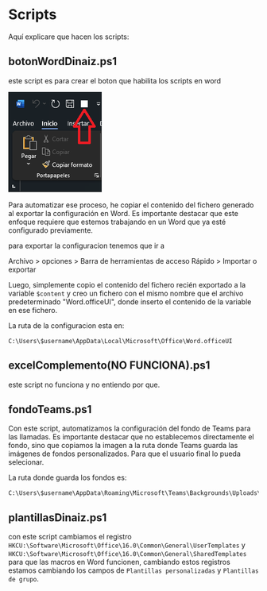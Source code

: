 **Scripts**
===
Aquí explicare que hacen los scripts:

## botonWordDinaiz.ps1

este script es para crear el boton que habilita los scripts en word

![botonWord](../img/word/botonWord.png)

Para automatizar ese proceso, he copiar el contenido del fichero generado al exportar la configuración en Word. Es importante destacar que este enfoque requiere que estemos trabajando en un Word que ya esté configurado previamente.

para exportar la configuracion tenemos que ir a 

Archivo > opciones > Barra de herramientas de acceso Rápido > Importar o exportar

Luego, simplemente copio el contenido del fichero recién exportado a la variable `$content` y creo un fichero con el mismo nombre que el archivo predeterminado "Word.officeUI", donde inserto el contenido de la variable en ese fichero.

La ruta de la configuracion esta en:
```
C:\Users\$username\AppData\Local\Microsoft\Office\Word.officeUI
```
 ## excelComplemento(NO FUNCIONA).ps1
 este script no funciona y no entiendo por que.

 ## fondoTeams.ps1

Con este script, automatizamos la configuración del fondo de Teams para las llamadas. Es importante destacar que no establecemos directamente el fondo, sino que copiamos la imagen a la ruta donde Teams guarda las imágenes de fondos personalizados. Para que el usuario final lo pueda selecionar.

La ruta donde guarda los fondos es:
```
C:\Users\$username\AppData\Roaming\Microsoft\Teams\Backgrounds\Uploads\
```
## plantillasDinaiz.ps1

con este script cambiamos el registro `HKCU:\Software\Microsoft\Office\16.0\Common\General\UserTemplates` y `HKCU:\Software\Microsoft\Office\16.0\Common\General\SharedTemplates` para que las macros en Word funcionen, cambiando estos registros estamos cambiando los campos de `Plantillas personalizadas` y `Plantillas de grupo`.
